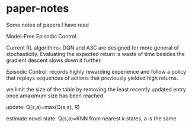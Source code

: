 # paper-notes
Some notes of papers I have read

Model-Free Episodic Control

Current RL algorithms:
DQN and A3C are designed for more general of stochasticity.
Evaluating the expected return is waste of time besides the gradient descent slows down it further.

Episodic Control:
records highly rewarding experience and follow a policy that replays sequences of actions that previously yielded high returns.

we limit the size of the table by removing the least recently updated entry once amaximum size has been reached.

update:
Q(s,a)=max(Q(s,a), R)

estimate novel state:
Q(s,a)=KNN from nearest k states, a is the same
